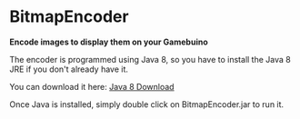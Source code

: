 BitmapEncoder
=============

**Encode images to display them on your Gamebuino**

The encoder is programmed using Java 8, so you have to install the Java 8 JRE if you don't already have it.

You can download it here: [Java 8 Download](http://www.oracle.com/technetwork/java/javase/downloads/jre8-downloads-2133155.html)

Once Java is installed, simply double click on BitmapEncoder.jar to run it.
